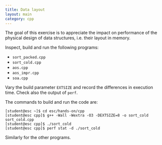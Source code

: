 ```yaml
---
title: Data layout
layout: main
category: cpp
---
```


The goal of this exercise is to appreciate the impact on performance of the physical design of data structures, i.e.
their layout in memory.

Inspect, build and run the following programs:

* `sort_packed.cpp`
* `sort_cold.cpp`
* `aos.cpp`
* `aos_impr.cpp`
* `soa.cpp`

Vary the build parameter `EXTSIZE` and record the differences in execution time. Check also the output of `perf`.

The commands to build and run the code are:

```shell
[student@esc ~]$ cd esc/hands-on/cpp
[student@esc cpp]$ g++ -Wall -Wextra -O3 -DEXTSIZE=8 -o sort_cold sort_cold.cpp
[student@esc cpp]$ ./sort_cold
[student@esc cpp]$ perf stat -d ./sort_cold
```

Similarly for the other programs.
